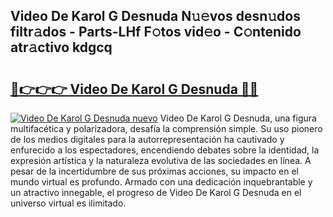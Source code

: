 ## Video De Karol G Desnuda N𝚞𝚎vos desn𝚞dos filtr𝚊dos - Parts-LHf F𝚘tos vid𝚎o - C𝚘ntenido atr𝚊ctivo kdgcq

# <h2><a href="http://mb8xr6.tromn.icu/?c=Video+De+Karol+G+Desnuda">🔗👉👉👉 Video De Karol G Desnuda 🔗🔗</a></h2>

[![Video De Karol G Desnuda nuevo](https://i.imgur.com/pEAQMta.gif)](http://mb8xr6.tromn.icu/?c=Video+De+Karol+G+Desnuda)
Video De Karol G Desnuda, una figura multifacética y polarizadora, desafía la comprensión simple. Su uso pionero de los medios digitales para la autorrepresentación ha cautivado y enfurecido a los espectadores, encendiendo debates sobre la identidad, la expresión artística y la naturaleza evolutiva de las sociedades en línea. A pesar de la incertidumbre de sus próximas acciones, su impacto en el mundo virtual es profundo. Armado con una dedicación inquebrantable y un atractivo innegable, el progreso de Video De Karol G Desnuda en el universo virtual es ilimitado.
